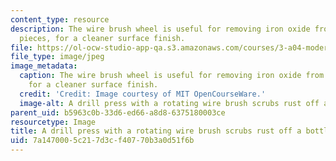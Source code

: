 ```yaml
---
content_type: resource
description: The wire brush wheel is useful for removing iron oxide from finished
  pieces, for a cleaner surface finish.
file: https://ol-ocw-studio-app-qa.s3.amazonaws.com/courses/3-a04-modern-blacksmithing-and-physical-metallurgy-fall-2008/7a1470005c217d3cf40770b3a0d51f6b_046.jpg
file_type: image/jpeg
image_metadata:
  caption: The wire brush wheel is useful for removing iron oxide from finished pieces,
    for a cleaner surface finish.
  credit: 'Credit: Image courtesy of MIT OpenCourseWare.'
  image-alt: A drill press with a rotating wire brush scrubs rust off a bottle opener.
parent_uid: b5963c0b-33d6-ed66-a8d8-6375180003ce
resourcetype: Image
title: A drill press with a rotating wire brush scrubs rust off a bottle opener
uid: 7a147000-5c21-7d3c-f407-70b3a0d51f6b
---
```

